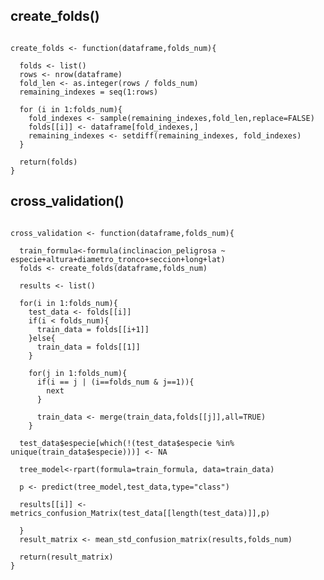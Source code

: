 ## create_folds()

<pre><code>
create_folds <- function(dataframe,folds_num){
  
  folds <- list()
  rows <- nrow(dataframe)
  fold_len <- as.integer(rows / folds_num)
  remaining_indexes = seq(1:rows)
  
  for (i in 1:folds_num){
    fold_indexes <- sample(remaining_indexes,fold_len,replace=FALSE)
    folds[[i]] <- dataframe[fold_indexes,]
    remaining_indexes <- setdiff(remaining_indexes, fold_indexes)
  }
  
  return(folds)
}
</code></pre>

## cross_validation()

<pre><code>
cross_validation <- function(dataframe,folds_num){
  
  train_formula<-formula(inclinacion_peligrosa ~ especie+altura+diametro_tronco+seccion+long+lat)
  folds <- create_folds(dataframe,folds_num)
  
  results <- list()

  for(i in 1:folds_num){
    test_data <- folds[[i]]
    if(i < folds_num){
      train_data = folds[[i+1]]
    }else{
      train_data = folds[[1]]
    }
    
    for(j in 1:folds_num){
      if(i == j | (i==folds_num & j==1)){
        next
      }
      
      train_data <- merge(train_data,folds[[j]],all=TRUE)
    }
    
  test_data$especie[which(!(test_data$especie %in% unique(train_data$especie)))] <- NA  
    
  tree_model<-rpart(formula=train_formula, data=train_data)
  
  p <- predict(tree_model,test_data,type="class")
  
  results[[i]] <- metrics_confusion_Matrix(test_data[[length(test_data)]],p)
  
  }
  result_matrix <- mean_std_confusion_matrix(results,folds_num)
  
  return(result_matrix)
}
</code></pre>
